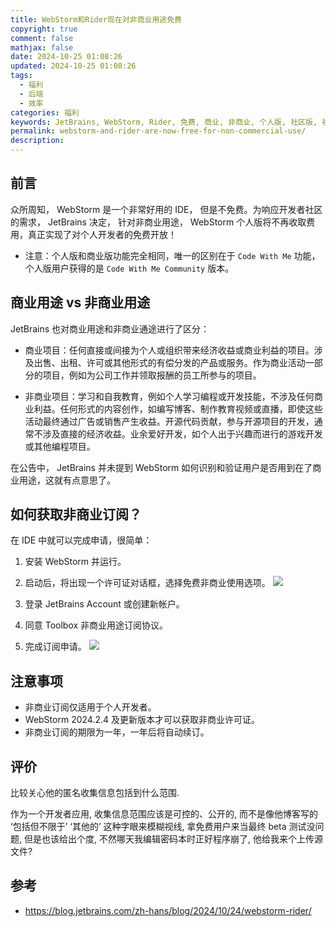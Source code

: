 ```yaml
---
title: WebStorm和Rider现在对非商业用途免费
copyright: true
comment: false
mathjax: false
date: 2024-10-25 01:08:26
updated: 2024-10-25 01:08:26
tags:
  - 福利
  - 后端
  - 效率
categories: 福利
keywords: JetBrains, WebStorm, Rider, 免费, 商业, 非商业, 个人版, 社区版, 社区, 社区版,ide,idea
permalink: webstorm-and-rider-are-now-free-for-non-commercial-use/
description:
---
```

## 前言

众所周知， WebStorm 是一个非常好用的 IDE， 但是不免费。为响应开发者社区的需求， JetBrains 决定， 针对非商业用途， WebStorm 个人版将不再收取费用，真正实现了对个人开发者的免费开放！

- 注意：个人版和商业版功能完全相同，唯一的区别在于 `Code With Me` 功能，个人版用户获得的是 `Code With Me Community` 版本。

<!-- more -->

## 商业用途 vs 非商业用途

JetBrains 也对商业用途和非商业通途进行了区分：

- 商业项目：任何直接或间接为个人或组织带来经济收益或商业利益的项目。涉及出售、出租、许可或其他形式的有偿分发的产品或服务。作为商业活动一部分的项目，例如为公司工作并领取报酬的员工所参与的项目。

- 非商业项目：学习和自我教育，例如个人学习编程或开发技能，不涉及任何商业利益。任何形式的内容创作，如编写博客、制作教育视频或直播，即使这些活动最终通过广告或销售产生收益。开源代码贡献，参与开源项目的开发，通常不涉及直接的经济收益。业余爱好开发，如个人出于兴趣而进行的游戏开发或其他编程项目。

在公告中， JetBrains 并未提到 WebStorm 如何识别和验证用户是否用到在了商业用途，这就有点意思了。

## 如何获取非商业订阅？

在 IDE 中就可以完成申请，很简单：

1. 安装 WebStorm 并运行。

2. 启动后，将出现一个许可证对话框，选择免费非商业使用选项。
![](https://img1.tucang.cc/api/image/show/6bbf28d9cc2ae3927b8359920575cd96)

3. 登录 JetBrains Account 或创建新帐户。

4. 同意 Toolbox 非商业用途订阅协议。

5. 完成订阅申请。
![](https://img1.tucang.cc/api/image/show/630d0e4f3d6944409a968f8b15629a79)

## 注意事项

- 非商业订阅仅适用于个人开发者。
- WebStorm 2024.2.4 及更新版本才可以获取非商业许可证。
- 非商业订阅的期限为一年，一年后将自动续订。

## 评价

比较关心他的匿名收集信息包括到什么范围.

作为一个开发者应用, 收集信息范围应该是可控的、公开的, 而不是像他博客写的 ‘包括但不限于’ ‘其他的’ 这种字眼来模糊视线, 拿免费用户来当最终 beta 测试没问题, 但是也该给出个度, 不然哪天我编辑密码本时正好程序崩了, 他给我来个上传源文件?

## 参考

- https://blog.jetbrains.com/zh-hans/blog/2024/10/24/webstorm-rider/